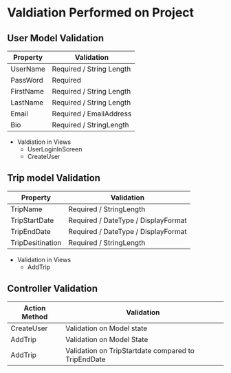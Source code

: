 # **Valdiation Performed on Project**

## **User Model Validation**				

Property | Validation
---------|-----------
UserName | Required / String Length 
PassWord | Required
FirstName | Required / String Length
LastName | Required / String Length
Email | Required / EmailAddress
Bio | Required / StringLength

- Valdiation in Views
	- UserLoginInScreen
	- CreateUser

## **Trip model Validation**

Property | Validation
---------|-----------
TripName | Required / StringLength
TripStartDate | Required / DateType / DisplayFormat
TripEndDate | Required / DateType / DisplayFormat
TripDesitination | Required / StringLength

- Validation in Views
	- AddTrip


## **Controller Validation**

Action Method | Validation
--------------|-----------
CreateUser | Validation on Model state
AddTrip | Validation on Model State
AddTrip | Validation on TripStartdate compared to TripEndDate

	

   
        
